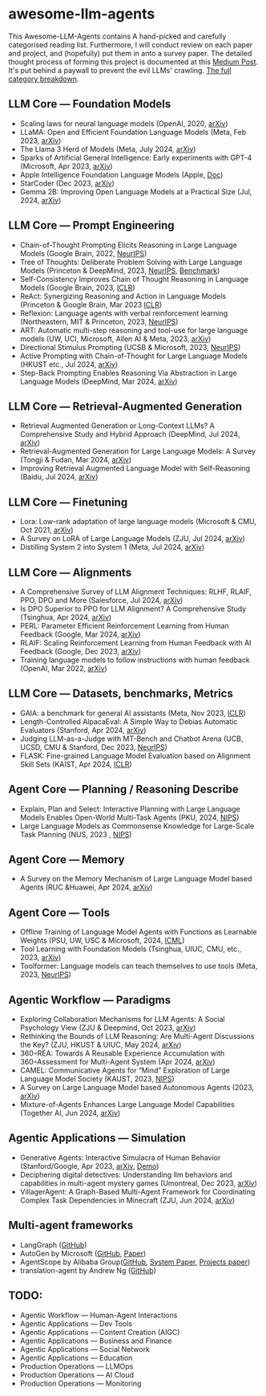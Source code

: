 # awesome-llm-agents
This Awesome-LLM-Agents contains A hand-picked and carefully categorised reading list. Furthermore, I will conduct review on each paper and project, and (hopefully) put them in anto a survey paper.
The detailed thought process of forming this project is documented at this [Medium Post](https://ai.gopubby.com/awesome-llm-agents-recent-trends-and-advancement-in-agentic-ai-90bac6249060). It's put behind a paywall to prevent the evil LLMs' crawling. [The full category breakdown](https://github.com/junhua/awesome-llm-agents/blob/main/Categories.md).

## LLM Core — Foundation Models
- Scaling laws for neural language models (OpenAI, 2020, [arXiv](https://arxiv.org/pdf/2001.08361))
- LLaMA: Open and Efficient Foundation Language Models (Meta, Feb 2023, [arXiv](https://arxiv.org/pdf/2302.13971))
- The Llama 3 Herd of Models (Meta, July 2024, [arXiv](https://arxiv.org/pdf/2407.21783))
- Sparks of Artificial General Intelligence: Early experiments with GPT-4 (Microsoft, Apr 2023, [arXiv](https://arxiv.org/pdf/2303.12712))
- Apple Intelligence Foundation Language Models (Apple, [Doc](https://machinelearning.apple.com/papers/apple_intelligence_foundation_language_models.pdf))
- StarCoder (Dec 2023, [arXiv](https://arxiv.org/pdf/2305.06161))
- Gemma 2B: Improving Open Language Models at a Practical Size (Jul, 2024, [arXiv](https://arxiv.org/pdf/2408.00118))

## LLM Core — Prompt Engineering
- Chain-of-Thought Prompting Elicits Reasoning in Large Language Models (Google Brain, 2022, [NeurIPS](https://arxiv.org/pdf/2201.11903))
- Tree of Thoughts: Deliberate Problem Solving with Large Language Models (Princeton & DeepMind, 2023, [NeurIPS](https://arxiv.org/pdf/2305.10601), [Benchmark](https://github.com/holarissun/PanelGPT))
- Self-Consistency Improves Chain of Thought Reasoning in Language Models (Google Brain, 2023, [ICLR](https://arxiv.org/pdf/2203.11171))
- ReAct: Synergizing Reasoning and Action in Language Models (Princeton & Google Brain, Mar 2023 [ICLR](https://react-lm.github.io/))
- Reflexion: Language agents with verbal reinforcement learning (Northeastern, MIT & Princeton, 2023, [NeurIPS](https://proceedings.neurips.cc/paper_files/paper/2023/file/1b44b878bb782e6954cd888628510e90-Paper-Conference.pdf))
- ART: Automatic multi-step reasoning and tool-use for large language models (UW, UCI, Microsoft, Allen AI & Meta, 2023, [arXiv](https://arxiv.org/pdf/2303.09014))
- Directional Stimulus Prompting (UCSB & Microsoft, 2023, [NeurIPS](https://arxiv.org/pdf/2302.11520))
- Active Prompting with Chain-of-Thought for Large Language Models (HKUST etc., Jul 2024, [arXiv](https://arxiv.org/pdf/2302.12246))
- Step-Back Prompting Enables Reasoning Via Abstraction in Large Language Models (DeepMind, Mar 2024, [arXiv](https://arxiv.org/pdf/2310.06117))

## LLM Core — Retrieval-Augmented Generation
- Retrieval Augmented Generation or Long-Context LLMs? A Comprehensive Study and Hybrid Approach (DeepMind, Jul 2024, [arXiv](https://www.arxiv.org/pdf/2407.16833))
- Retrieval-Augmented Generation for Large Language Models: A Survey (Tongji & Fudan, Mar 2024, [arXiv](https://arxiv.org/pdf/2312.10997))
- Improving Retrieval Augmented Language Model with Self-Reasoning (Baidu, Jul 2024, [arXiv](https://arxiv.org/pdf/2407.19813))

## LLM Core — Finetuning
- Lora: Low-rank adaptation of large language models (Microsoft & CMU, Oct 2021, [arXiv](https://arxiv.org/pdf/2106.09685))
- A Survey on LoRA of Large Language Models (ZJU, Jul 2024, [arXiv](https://arxiv.org/pdf/2407.11046))
- Distilling System 2 into System 1 (Meta, Jul 2024, [arXiv](https://arxiv.org/pdf/2407.06023))

## LLM Core — Alignments
- A Comprehensive Survey of LLM Alignment Techniques: RLHF, RLAIF, PPO, DPO and More (Salesforce, Jul 2024, [arXiv](https://arxiv.org/pdf/2407.16216))
- Is DPO Superior to PPO for LLM Alignment? A Comprehensive Study (Tsinghua, Apr 2024, [arXiv](https://arxiv.org/pdf/2404.10719))
- PERL: Parameter Efficient Reinforcement Learning from Human Feedback (Google, Mar 2024, [arXiv](https://arxiv.org/pdf/2403.10704))
- RLAIF: Scaling Reinforcement Learning from Human Feedback with AI Feedback (Google, Dec 2023, [arXiv](https://arxiv.org/pdf/2309.00267))
- Training language models to follow instructions with human feedback (OpenAI, Mar 2022, [arXiv](https://arxiv.org/pdf/2203.02155))

## LLM Core — Datasets, benchmarks, Metrics
- GAIA: a benchmark for general AI assistants (Meta, Nov 2023, [ICLR](https://arxiv.org/pdf/2311.12983))
- Length-Controlled AlpacaEval: A Simple Way to Debias Automatic Evaluators (Stanford, Apr 2024, [arXiv](https://arxiv.org/pdf/2404.04475))
- Judging LLM-as-a-Judge with MT-Bench and Chatbot Arena (UCB, UCSD, CMU & Stanford, Dec 2023, [NeurIPS](https://arxiv.org/pdf/2306.05685))
- FLASK: Fine-grained Language Model Evaluation based on Alignment Skill Sets (KAIST, Apr 2024, [ICLR](https://arxiv.org/pdf/2307.10928))

## Agent Core — Planning / Reasoning Describe
- Explain, Plan and Select: Interactive Planning with Large Language Models Enables Open-World Multi-Task Agents (PKU, 2024, [NIPS](https://proceedings.neurips.cc/paper_files/paper/2023/file/6b8dfb8c0c12e6fafc6c256cb08a5ca7-Paper-Conference.pdf))
- Large Language Models as Commonsense Knowledge for Large-Scale Task Planning (NUS, 2023 , [NIPS](https://proceedings.neurips.cc/paper_files/paper/2023/file/65a39213d7d0e1eb5d192aa77e77eeb7-Paper-Conference.pdf))

## Agent Core — Memory
- A Survey on the Memory Mechanism of Large Language Model based Agents (RUC &Huawei, Apr 2024, [arXiv](https://arxiv.org/pdf/2404.13501))

## Agent Core — Tools
- Offline Training of Language Model Agents with Functions as Learnable Weights (PSU, UW, USC & Microsoft, 2024, [ICML](https://openreview.net/pdf?id=2xbkWiEuR1))
- Tool Learning with Foundation Models (Tsinghua, UIUC, CMU, etc., 2023, [arXiv](https://arxiv.org/pdf/2304.08354))
- Toolformer: Language models can teach themselves to use tools (Meta, 2023, [NeurIPS](https://proceedings.neurips.cc/paper_files/paper/2023/file/d842425e4bf79ba039352da0f658a906-Paper-Conference.pdf))

## Agentic Workflow — Paradigms
- Exploring Collaboration Mechanisms for LLM Agents: A Social Psychology View (ZJU & Deepmind, Oct 2023, [arXiv](https://arxiv.org/pdf/2310.02124))
- Rethinking the Bounds of LLM Reasoning: Are Multi-Agent Discussions the Key? (ZJU, HKUST & UIUC, May 2024, [arXiv](https://arxiv.org/pdf/2402.18272))
- 360◦REA: Towards A Reusable Experience Accumulation with 360◦Assessment for Multi-Agent System (Apr 2024, [arXiv](https://arxiv.org/abs/2404.05569))
- CAMEL: Communicative Agents for “Mind” Exploration of Large Language Model Society (KAUST, 2023, [NIPS](https://proceedings.neurips.cc/paper_files/paper/2023/file/a3621ee907def47c1b952ade25c67698-Paper-Conference.pdf))
- A Survey on Large Language Model based Autonomous Agents (2023, [arXiv](https://arxiv.org/pdf/2308.11432))
- Mixture-of-Agents Enhances Large Language Model Capabilities (Together AI, Jun 2024, [arXiv](https://arxiv.org/pdf/2406.04692))

## Agentic Applications — Simulation
- Generative Agents: Interactive Simulacra of Human Behavior (Stanford/Google, Apr 2023, [arXiv](https://arxiv.org/pdf/2304.03442), [Demo](https://reverie.herokuapp.com/arXiv_Demo/))
- Deciphering digital detectives: Understanding llm behaviors and capabilities in multi-agent mystery games (Umontreal, Dec 2023, [arXiv](https://arxiv.org/pdf/2312.00746))
- VillagerAgent: A Graph-Based Multi-Agent Framework for Coordinating Complex Task Dependencies in Minecraft (ZJU, Jun 2024, [arXiv](https://arxiv.org/pdf/2406.05720))

## Multi-agent frameworks
- LangGraph ([GitHub](https://github.com/langchain-ai/langgraph))
- AutoGen by Microsoft ([GitHub](https://github.com/microsoft/autogen), [Paper](https://arxiv.org/pdf/2308.08155))
- AgentScope by Alibaba Group([GitHub](https://github.com/modelscope/agentscope), [System Paper](https://arxiv.org/pdf/2402.14034), [Projects paper](https://arxiv.org/pdf/2407.17789))
- translation-agent by Andrew Ng ([GitHub](https://github.com/andrewyng/translation-agent))
  
## TODO:
- Agentic Workflow — Human-Agent Interactions
- Agentic Applications — Dev Tools
- Agentic Applications — Content Creation (AIGC)
- Agentic Applications — Business and Finance
- Agentic Applications — Social Network
- Agentic Applications — Education
- Production Operations — LLMOps
- Production Operations — AI Cloud
- Production Operations — Monitoring


